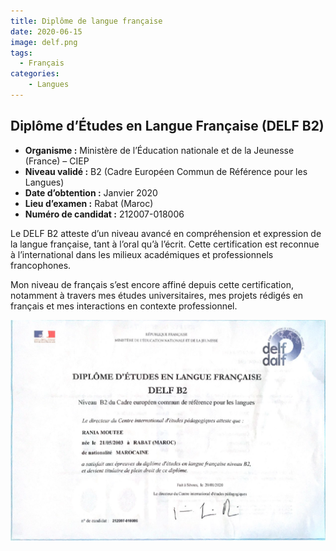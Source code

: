 ```yaml
---
title: Diplôme de langue française
date: 2020-06-15
image: delf.png
tags: 
  - Français
categories:
    - Langues
---
```

## Diplôme d’Études en Langue Française (DELF B2)

- **Organisme :** Ministère de l’Éducation nationale et de la Jeunesse (France) – CIEP
- **Niveau validé :** B2 (Cadre Européen Commun de Référence pour les Langues)
- **Date d’obtention :** Janvier 2020
- **Lieu d’examen :** Rabat (Maroc)
- **Numéro de candidat :** 212007-018006

Le DELF B2 atteste d’un niveau avancé en compréhension et expression de la langue française, tant à l’oral qu’à l’écrit. Cette certification est reconnue à l’international dans les milieux académiques et professionnels francophones.

Mon niveau de français s’est encore affiné depuis cette certification, notamment à travers mes études universitaires, mes projets rédigés en français et mes interactions en contexte professionnel.

![Diplome](delf.png)